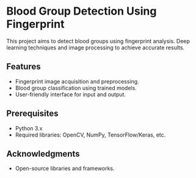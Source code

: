 # Blood Group Detection Using Fingerprint

This project aims to detect blood groups using fingerprint analysis. Deep  learning techniques and image processing to achieve accurate results.

## Features
- Fingerprint image acquisition and preprocessing.
- Blood group classification using trained models.
- User-friendly interface for input and output.

## Prerequisites
- Python 3.x
- Required libraries: OpenCV, NumPy, TensorFlow/Keras, etc.

## Acknowledgments
- Open-source libraries and frameworks.
